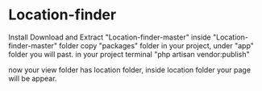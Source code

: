 # Location-finder
Install
Download and Extract "Location-finder-master"
inside "Location-finder-master" folder copy "packages" folder
in your project, under "app" folder you will past.
in your project terminal 
"php artisan vendor:publish"

now your view folder has location folder, inside location folder your page will be appear.
